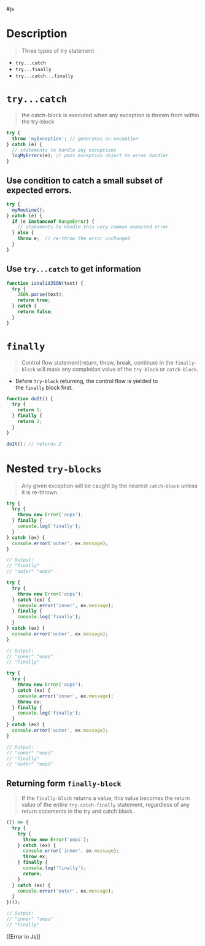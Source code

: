 #js 

# Description
> Three types of try statement
- `try...catch`
- `try...finally`
- `try...catch...finally`

# `try...catch`
> the catch-block is executed when any exception is thrown from within the try-block
```js
try {
  throw 'myException'; // generates an exception
} catch (e) {
  // statements to handle any exceptions
  logMyErrors(e); // pass exception object to error handler
}
```

##  Use condition to catch a small subset of expected errors.
```js
try {
  myRoutine();
} catch (e) {
  if (e instanceof RangeError) {
    // statements to handle this very common expected error
  } else {
    throw e;  // re-throw the error unchanged
  }
}
```

## Use `try...catch` to get information 
```js
function isValidJSON(text) {
  try {
    JSON.parse(text);
    return true;
  } catch {
    return false;
  }
}
```

# `finally` 
> Control flow statement(return, throw, break, continue) in the `finally-block` will mask any completion value of the `try-block` or `catch-block`. 

- Before `try-block` returning, the control flow is yielded to the `finally` block first.
```js
function doIt() {
  try {
    return 1;
  } finally {
    return 2;
  }
}

doIt(); // returns 2
```


# Nested `try-blocks` 
> Any given exception will be caught by the nearest `catch-block` unless it is re-thrown.
```js
try {
  try {
    throw new Error('oops');
  } finally {
    console.log('finally');
  }
} catch (ex) {
  console.error('outer', ex.message);
}

// Output:
// "finally"
// "outer" "oops"
```

```js
try {
  try {
    throw new Error('oops');
  } catch (ex) {
    console.error('inner', ex.message);
  } finally {
    console.log('finally');
  }
} catch (ex) {
  console.error('outer', ex.message);
}

// Output:
// "inner" "oops"
// "finally"
```

```js
try {
  try {
    throw new Error('oops');
  } catch (ex) {
    console.error('inner', ex.message);
    throw ex;
  } finally {
    console.log('finally');
  }
} catch (ex) {
  console.error('outer', ex.message);
}

// Output:
// "inner" "oops"
// "finally"
// "outer" "oops"
```

## Returning form `finally-block`
> If the `finally-block` returns a value, this value becomes the return value of the entire `try-catch-finally` statement, regardless of any return statements in the try and catch block.
> 
```js
(() => {
  try {
    try {
      throw new Error('oops');
    } catch (ex) {
      console.error('inner', ex.message);
      throw ex;
    } finally {
      console.log('finally');
      return;
    }
  } catch (ex) {
    console.error('outer', ex.message);
  }
})();

// Output:
// "inner" "oops"
// "finally"
```

[[Error in Js]]
